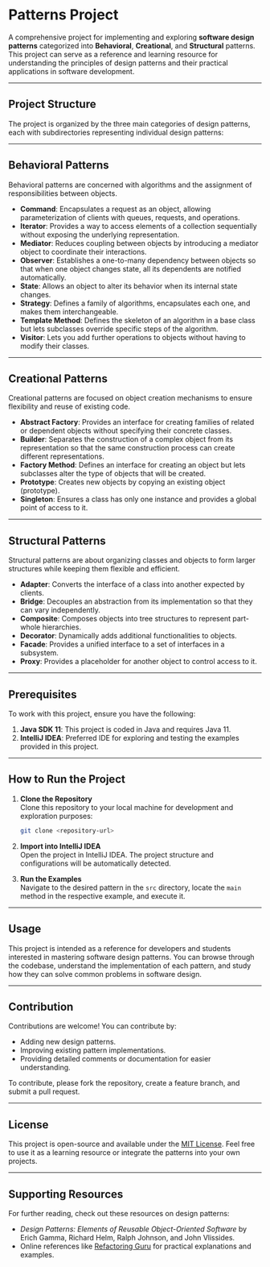 # Patterns Project

A comprehensive project for implementing and exploring **software design patterns** categorized into **Behavioral**, **Creational**, and **Structural** patterns. This project can serve as a reference and learning resource for understanding the principles of design patterns and their practical applications in software development.

---

## Project Structure

The project is organized by the three main categories of design patterns, each with subdirectories representing individual design patterns:

---

## Behavioral Patterns

Behavioral patterns are concerned with algorithms and the assignment of responsibilities between objects.

- **Command**: Encapsulates a request as an object, allowing parameterization of clients with queues, requests, and operations.
- **Iterator**: Provides a way to access elements of a collection sequentially without exposing the underlying representation.
- **Mediator**: Reduces coupling between objects by introducing a mediator object to coordinate their interactions.
- **Observer**: Establishes a one-to-many dependency between objects so that when one object changes state, all its dependents are notified automatically.
- **State**: Allows an object to alter its behavior when its internal state changes.
- **Strategy**: Defines a family of algorithms, encapsulates each one, and makes them interchangeable.
- **Template Method**: Defines the skeleton of an algorithm in a base class but lets subclasses override specific steps of the algorithm.
- **Visitor**: Lets you add further operations to objects without having to modify their classes.

---

## Creational Patterns

Creational patterns are focused on object creation mechanisms to ensure flexibility and reuse of existing code.

- **Abstract Factory**: Provides an interface for creating families of related or dependent objects without specifying their concrete classes.
- **Builder**: Separates the construction of a complex object from its representation so that the same construction process can create different representations.
- **Factory Method**: Defines an interface for creating an object but lets subclasses alter the type of objects that will be created.
- **Prototype**: Creates new objects by copying an existing object (prototype).
- **Singleton**: Ensures a class has only one instance and provides a global point of access to it.

---

## Structural Patterns

Structural patterns are about organizing classes and objects to form larger structures while keeping them flexible and efficient.

- **Adapter**: Converts the interface of a class into another expected by clients.
- **Bridge**: Decouples an abstraction from its implementation so that they can vary independently.
- **Composite**: Composes objects into tree structures to represent part-whole hierarchies.
- **Decorator**: Dynamically adds additional functionalities to objects.
- **Facade**: Provides a unified interface to a set of interfaces in a subsystem.
- **Proxy**: Provides a placeholder for another object to control access to it.

---

## Prerequisites

To work with this project, ensure you have the following:

1. **Java SDK 11**: This project is coded in Java and requires Java 11.
2. **IntelliJ IDEA**: Preferred IDE for exploring and testing the examples provided in this project.

---

## How to Run the Project

1. **Clone the Repository**  
   Clone this repository to your local machine for development and exploration purposes:
   ```bash
   git clone <repository-url>
   ```

2. **Import into IntelliJ IDEA**  
   Open the project in IntelliJ IDEA. The project structure and configurations will be automatically detected.

3. **Run the Examples**  
   Navigate to the desired pattern in the `src` directory, locate the `main` method in the respective example, and execute it.

---

## Usage

This project is intended as a reference for developers and students interested in mastering software design patterns. You can browse through the codebase, understand the implementation of each pattern, and study how they can solve common problems in software design.

---

## Contribution

Contributions are welcome! You can contribute by:

- Adding new design patterns.
- Improving existing pattern implementations.
- Providing detailed comments or documentation for easier understanding.

To contribute, please fork the repository, create a feature branch, and submit a pull request.

---

## License

This project is open-source and available under the [MIT License](LICENSE). Feel free to use it as a learning resource or integrate the patterns into your own projects.

---

## Supporting Resources

For further reading, check out these resources on design patterns:

- *Design Patterns: Elements of Reusable Object-Oriented Software* by Erich Gamma, Richard Helm, Ralph Johnson, and John Vlissides.
- Online references like [Refactoring Guru](https://refactoring.guru/design-patterns) for practical explanations and examples.